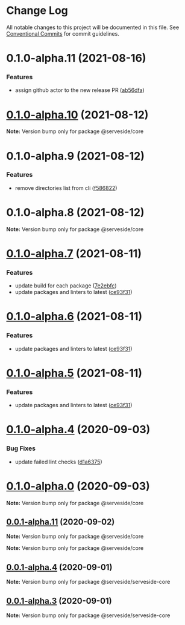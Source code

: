 # Change Log

All notable changes to this project will be documented in this file.
See [Conventional Commits](https://conventionalcommits.org) for commit guidelines.

# 0.1.0-alpha.11 (2021-08-16)


### Features

* assign github actor to the new release PR ([ab56dfa](https://github.com/serveside/serveside/commit/ab56dfa31452324fae17db98b12a247e820a4975))





# [0.1.0-alpha.10](https://github.com/serveside/serveside/compare/v0.1.0-alpha.8...v0.1.0-alpha.10) (2021-08-12)

**Note:** Version bump only for package @serveside/core





# 0.1.0-alpha.9 (2021-08-12)


### Features

* remove directories list from cli ([f586822](https://github.com/serveside/serveside/commit/f5868221dcbab99904b1253b6ae1e39f74e68a26))





# 0.1.0-alpha.8 (2021-08-12)

**Note:** Version bump only for package @serveside/core





# [0.1.0-alpha.7](https://github.com/serveside/serveside/compare/v0.1.0-alpha.4...v0.1.0-alpha.7) (2021-08-11)


### Features

* update build for each package ([7e2ebfc](https://github.com/serveside/serveside/commit/7e2ebfc98f6f3bac1e5dd1c116d1c5d30e80a79b))
* update packages and linters to latest ([ce93f31](https://github.com/serveside/serveside/commit/ce93f31d740106f62285acb9dd076066ae250390))





# [0.1.0-alpha.6](https://github.com/serveside/serveside/compare/v0.1.0-alpha.4...v0.1.0-alpha.6) (2021-08-11)


### Features

* update packages and linters to latest ([ce93f31](https://github.com/serveside/serveside/commit/ce93f31d740106f62285acb9dd076066ae250390))





# [0.1.0-alpha.5](https://github.com/serveside/serveside/compare/v0.1.0-alpha.4...v0.1.0-alpha.5) (2021-08-11)


### Features

* update packages and linters to latest ([ce93f31](https://github.com/serveside/serveside/commit/ce93f31d740106f62285acb9dd076066ae250390))





# [0.1.0-alpha.4](https://github.com/serveside/serveside/compare/v0.1.0-alpha.3...v0.1.0-alpha.4) (2020-09-03)


### Bug Fixes

* update failed lint checks ([d1a6375](https://github.com/serveside/serveside/commit/d1a6375a0051c4e9af08d63b5df53f648bff74fd))





# [0.1.0-alpha.0](https://github.com/serveside/serveside/compare/v0.0.1-alpha.14...v0.1.0-alpha.0) (2020-09-03)

**Note:** Version bump only for package @serveside/core





## [0.0.1-alpha.11](https://github.com/serveside/serveside/compare/v0.0.1-alpha.8...v0.0.1-alpha.11) (2020-09-02)

**Note:** Version bump only for package @serveside/core







**Note:** Version bump only for package @serveside/core





## [0.0.1-alpha.4](https://github.com/serveside/serveside/compare/v0.0.1-alpha.3...v0.0.1-alpha.4) (2020-09-01)

**Note:** Version bump only for package @serveside/serveside-core





## [0.0.1-alpha.3](https://github.com/serveside/serveside/compare/v0.0.1-alpha.2...v0.0.1-alpha.3) (2020-09-01)

**Note:** Version bump only for package @serveside/serveside-core
